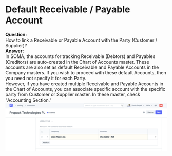 
# Default Receivable / Payable Account


  
**Question:**  
 How to link a Receivable or Payable Account with the Party (Customer / Supplier)?  
**Answer:**  
In SOMA, the accounts for tracking Receivable (Debtors) and Payables (Creditors) are auto-created in the Chart of Accounts master. These accounts are also set as default Receivable and Payable Accounts in the Company masters. If you wish to proceed with these default Accounts, then you need not specify it for each Party.  
However, if you have created multiple Receivable and Payable Accounts in the Chart of Accounts, you can associate specific account with the specific party from Customer or Supplier master. In these master, check "Accounting Section."  
![](/files/fdU3NeQ.png)


